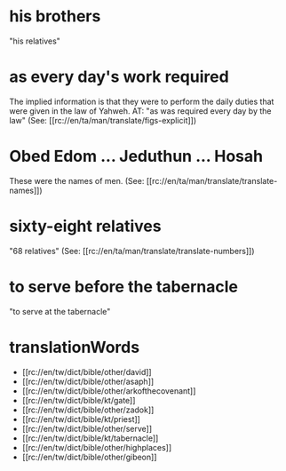 # his brothers

"his relatives"

# as every day's work required

The implied information is that they were to perform the daily duties that were given in the law of Yahweh. AT: "as was required every day by the law" (See: [[rc://en/ta/man/translate/figs-explicit]])

# Obed Edom ... Jeduthun ... Hosah

These were the names of men. (See: [[rc://en/ta/man/translate/translate-names]])

# sixty-eight relatives

"68 relatives" (See: [[rc://en/ta/man/translate/translate-numbers]])

# to serve before the tabernacle

"to serve at the tabernacle"

# translationWords

* [[rc://en/tw/dict/bible/other/david]]
* [[rc://en/tw/dict/bible/other/asaph]]
* [[rc://en/tw/dict/bible/other/arkofthecovenant]]
* [[rc://en/tw/dict/bible/kt/gate]]
* [[rc://en/tw/dict/bible/other/zadok]]
* [[rc://en/tw/dict/bible/kt/priest]]
* [[rc://en/tw/dict/bible/other/serve]]
* [[rc://en/tw/dict/bible/kt/tabernacle]]
* [[rc://en/tw/dict/bible/other/highplaces]]
* [[rc://en/tw/dict/bible/other/gibeon]]